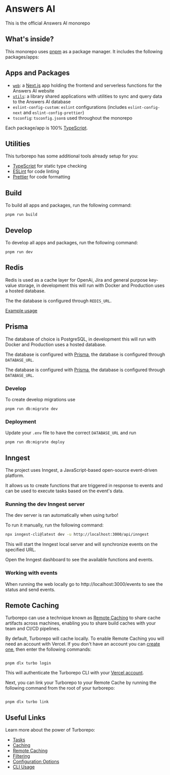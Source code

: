 # Answers AI

This is the official Answers AI monorepo

## What's inside?

This monorepo uses [pnpm](https://pnpm.io) as a package manager. It includes the following packages/apps:

## Apps and Packages

- [`web`](./packages/web/README.md): a [Next.js](https://nextjs.org/) app holding the frontend and serverless functions for the Answers AI website
- [`utils`](./packages/utils/README.md): a library shared applications with utilities to sync and query data to the Answers AI database
- `eslint-config-custom`: `eslint` configurations (includes `eslint-config-next` and `eslint-config-prettier`)
- `tsconfig`: `tsconfig.json`s used throughout the monorepo

Each package/app is 100% [TypeScript](https://www.typescriptlang.org/).

## Utilities

This turborepo has some additional tools already setup for you:

- [TypeScript](https://www.typescriptlang.org/) for static type checking
- [ESLint](https://eslint.org/) for code linting
- [Prettier](https://prettier.io) for code formatting

## Build

To build all apps and packages, run the following command:

```
pnpm run build
```

## Develop

To develop all apps and packages, run the following command:

```
pnpm run dev
```

## Redis

Redis is used as a cache layer for OpenAi, Jira and general purpose key-value storage, in development this will run with Docker and Production uses a hosted database.

The the database is configured through `REDIS_URL`.

[Example usage](packages/utils/src/redisLoader.ts)

## Prisma

The database of choice is PostgreSQL, in development this will run with Docker and Production uses a hosted database.

The database is configured with [Prisma](https://www.prisma.io/), the database is configured through `DATABASE_URL`.

The database is configured with [Prisma](https://www.prisma.io/), the database is configured through `DATABASE_URL`.

### Develop

To create develop migrations use

```
pnpm run db:migrate dev
```

### Deployment

Update your `.env` file to have the correct `DATABASE_URL` and run

```
pnpm run db:migrate deploy
```

## Inngest

The project uses Inngest, a JavaScript-based open-source event-driven platform.

It allows us to create functions that are triggered in response to events and can be used to execute tasks based on the event's data.

### Running the dev Inngest server

The dev server is ran automatically when using turbo!

To run it manually, run the following command:

```bash
npx inngest-cli@latest dev -u http://localhost:3000/api/inngest
```

This will start the Inngest local server and will synchronize events on the specified URL.

Open the Inngest dashboard to see the available functions and events.

### Working with events

When running the web locally go to http://localhost:3000/events to see the status and send events.

## Remote Caching

Turborepo can use a technique known as [Remote Caching](https://turbo.build/repo/docs/core-concepts/remote-caching) to share cache artifacts across machines, enabling you to share build caches with your team and CI/CD pipelines.

By default, Turborepo will cache locally. To enable Remote Caching you will need an account with Vercel. If you don't have an account you can [create one](https://vercel.com/signup), then enter the following commands:

```

pnpm dlx turbo login

```

This will authenticate the Turborepo CLI with your [Vercel account](https://vercel.com/docs/concepts/personal-accounts/overview).

Next, you can link your Turborepo to your Remote Cache by running the following command from the root of your turborepo:

```

pnpm dlx turbo link

```

## Useful Links

Learn more about the power of Turborepo:

- [Tasks](https://turbo.build/repo/docs/core-concepts/monorepos/running-tasks)
- [Caching](https://turbo.build/repo/docs/core-concepts/caching)
- [Remote Caching](https://turbo.build/repo/docs/core-concepts/remote-caching)
- [Filtering](https://turbo.build/repo/docs/core-concepts/monorepos/filtering)
- [Configuration Options](https://turbo.build/repo/docs/reference/configuration)
- [CLI Usage](https://turbo.build/repo/docs/reference/command-line-reference)

```

```
